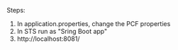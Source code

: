   Steps:
  1) In application.properties, change the PCF properties
  2) In STS run as "Sring Boot app"
  3) http://localhost:8081/
